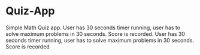 # Quiz-App
Simple Math Quiz app. User has 30 seconds timer running, user has to solve maximum problems in 30 seconds. Score is recorded. User has 30 seconds timer running, user has to solve maximum problems in 30 seconds.  Score is recorded
